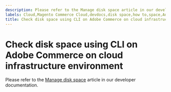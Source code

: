 ```yaml
---
description: Please refer to the Manage disk space article in our developer documentation.
labels: Cloud,Magento Commerce Cloud,devdocs,disk space,how to,space,Adobe Commerce,cloud infrastructure
title: Check disk space using CLI on Adobe Commerce on cloud infrastructure environment
---
```


# Check disk space using CLI on Adobe Commerce on cloud infrastructure environment

Please refer to the [Manage disk space](https://devdocs.magento.com/guides/v2.3/cloud/project/manage-disk-space.html) article in our developer documentation.